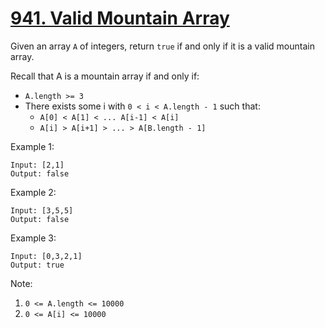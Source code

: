 # [941. Valid Mountain Array](https://leetcode-cn.com/problems/valid-mountain-array/)

Given an array `A` of integers, return `true` if and only if it is a valid mountain array.

Recall that A is a mountain array if and only if:

- `A.length >= 3`
- There exists some i with `0 < i < A.length - 1` such that:
  - `A[0] < A[1] < ... A[i-1] < A[i]`
  - `A[i] > A[i+1] > ... > A[B.length - 1]`

Example 1:

```text
Input: [2,1]
Output: false
```

Example 2:

```text
Input: [3,5,5]
Output: false
```

Example 3:

```text
Input: [0,3,2,1]
Output: true
```

Note:

1. `0 <= A.length <= 10000`
1. `0 <= A[i] <= 10000`
